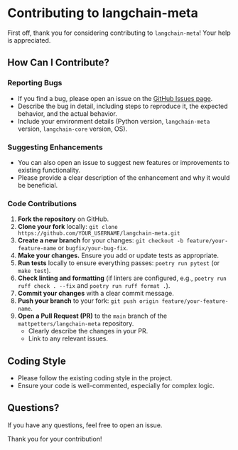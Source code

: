 # Contributing to langchain-meta

First off, thank you for considering contributing to `langchain-meta`! Your help is appreciated.

## How Can I Contribute?

### Reporting Bugs

- If you find a bug, please open an issue on the [GitHub Issues page](https://github.com/mattpetters/langchain-meta/issues).
- Describe the bug in detail, including steps to reproduce it, the expected behavior, and the actual behavior.
- Include your environment details (Python version, `langchain-meta` version, `langchain-core` version, OS).

### Suggesting Enhancements

- You can also open an issue to suggest new features or improvements to existing functionality.
- Please provide a clear description of the enhancement and why it would be beneficial.

### Code Contributions

1.  **Fork the repository** on GitHub.
2.  **Clone your fork** locally: `git clone https://github.com/YOUR_USERNAME/langchain-meta.git`
3.  **Create a new branch** for your changes: `git checkout -b feature/your-feature-name` or `bugfix/your-bug-fix`.
4.  **Make your changes.** Ensure you add or update tests as appropriate.
5.  **Run tests** locally to ensure everything passes: `poetry run pytest` (or `make test`).
6.  **Check linting and formatting** (if linters are configured, e.g., `poetry run ruff check . --fix` and `poetry run ruff format .`).
7.  **Commit your changes** with a clear commit message.
8.  **Push your branch** to your fork: `git push origin feature/your-feature-name`.
9.  **Open a Pull Request (PR)** to the `main` branch of the `mattpetters/langchain-meta` repository.
    - Clearly describe the changes in your PR.
    - Link to any relevant issues.

## Coding Style

- Please follow the existing coding style in the project.
- Ensure your code is well-commented, especially for complex logic.

## Questions?

If you have any questions, feel free to open an issue.

Thank you for your contribution! 